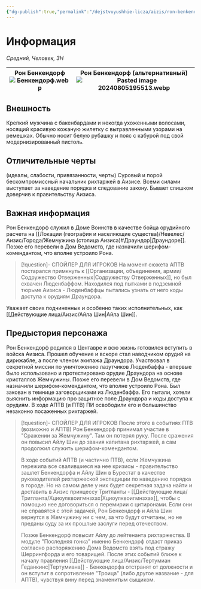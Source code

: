 ```yaml
---
{"dg-publish":true,"permalink":"/dejstvuyushhie-licza/aizis/ron-benkendorf/","dgPassFrontmatter":true}
---
```


# Информация

*Средний, Человек, ЗН*

| Рон Бенкендорф<br>![Бенкендорф.webp](/img/user/%D0%98%D0%B7%D0%BE%D0%B1%D1%80%D0%B0%D0%B6%D0%B5%D0%BD%D0%B8%D1%8F/%D0%91%D0%B5%D0%BD%D0%BA%D0%B5%D0%BD%D0%B4%D0%BE%D1%80%D1%84.webp)<br> | Рон Бенкендорф (альтернативный)<br>![Pasted image 20240805195513.webp](/img/user/%D0%98%D0%B7%D0%BE%D0%B1%D1%80%D0%B0%D0%B6%D0%B5%D0%BD%D0%B8%D1%8F/Pasted%20image%2020240805195513.webp) |
| ------------------------------------------ | ----------------------------------------------------------------------- |
## Внешность
Крепкий мужчина с бакенбардами и некогда ухоженными волосами, носящий красивую кожаную жилетку с вытравленными узорами на ремешках. Обычно носит белую рубашку и пояс с кабурой под свой модернизированный пистоль.

## Отличительные черты
(идеалы, слабости, привязанности, черты)
Суровый и порой бескомпромиссный начальник рихтаржей в Аизисе.
Всеми силами выступает за наведение порядка и следование закону.
Бывает слишком доверчив к правительству Аизиса.

## Важная информация
Рон Бенкендорф служил в Доме Воинств в качестве бойца орудийного расчета на [[Локации (география и населяющие существа)/Невелес/Аизис/Города/Жемчужина (столица Аизиса)#Драундор\|Драундоре]]. Позже его перевели в Дом Ведомств, где назначили шерифом-комендантом, что вполне устроило Рона.
> [!question]- СПОЙЛЕР ДЛЯ ИГРОКОВ
> На момент сюжета АПТВ постарался примкнуть к [[Организации, объединения, армии/Содружество Отверженных\|Содружеству Отверженных]], но был схвачен Люденбаффом. Находился под пытками в подземной тюрьме Аизиса - Люденбаффцы пытались узнать от него коды доступа к орудиям Драундора.

Уважает своих подчиненных и особенно таких исполнительных, как [[Действующие лица/Аизис/Айла Шин\|Айла Шин]].
## Предыстория персонажа
Рон Бенкендорф родился в Центавре и всю жизнь готовился вступить в войска Аизиса.
Прошел обучение и вскоре стал наводчиком орудий на дирижабле, а после членом экипажа Драундора. Участвовал в секретной миссии по уничтожению лазутчиков Люденбаффа - впервые было использовано и протестировано орудие Драундора на основе кристаллов Жемчужины.
Позже его перевели в Дом Ведомств, где назначили шерифом-комендантом, что вполне устроило Рона.
Был закован в темнице заговорщиками из Люденбаффа. Его пытали, хотели выяснить информацию про защитное поле Драундора и коды доступа к орудиям. В ходе АПТВ (и ПТВ) ПИ освободили его и большинство незаконно посаженных рихтаржей.
> [!question]- СПОЙЛЕР ДЛЯ ИГРОКОВ
> После этого в событиях ПТВ (возможно и АПТВ) Рон Бенкендорф принимал участие в "Сражении за Жемчужину". Там он потерял руку. После сражения он повысил Айлу Шин до звания капитана рихтаржей, а сам продолжил служить шерифом-комендантом.
> 
> В ходе событий АПТВ (и частично ПТВ), если Жемчужина пережила все свалившиеся на нее кризисы - правительство зашлет Бенкендорфа и Айлу Шин в Бурестат в качестве руководителей рихтаржеской экспедиции по наведению порядка в городе. Но на самом деле у них будет секретная задача найти и доставить в Аизис принцессу Тритланты - [[Действующие лица/Тритланта/Хциоулквоигмнзхах\|Хциоулквоигмнзхах]], чтобы с помощью нее договориться о перемирии с цитиронами. Если они не справятся с этой задачей, Рон Бенкендорф и Айла Шин вернутся в Жемчужину ни с чем, за что будут отчитаны, но не преданы суду за их прошлые заслуги перед отечеством.
> 
> Позже Бенкендорф повысит Айлу до лейтенанта рихтаржества. В модуле "Последняя гонка" именно Бенкендорф отдаст приказ согласно распоряжению Дома Ведомств взять под стражу Шеррингфорда и его товарищей. 
> После этих событий ближе к началу правления [[Действующие лица/Аизис/Тертумиан Геданкинс\|Тертумиана]] - Бенкендорфа отстранят от должности и он вступит в сопротивление "Троица" (либо другое название - для АПТВ), чувствуя вину перед знаменитым сыщиком.